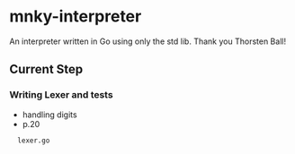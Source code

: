 # mnky-interpreter

An interpreter written in Go using only the std lib. Thank you Thorsten Ball!

## Current Step

### Writing Lexer and tests

- handling digits
- p.20

```bash
  lexer.go
```

